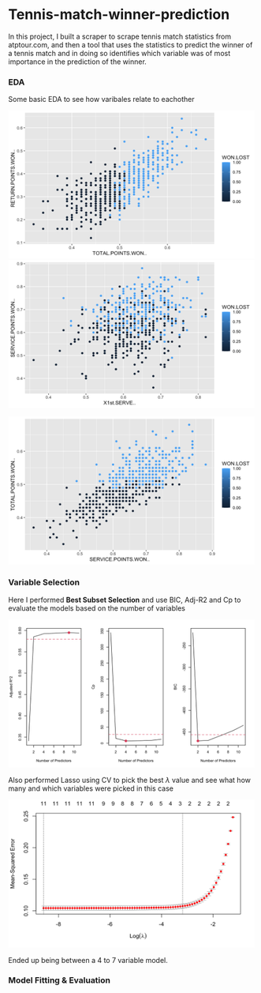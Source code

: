 # Tennis-match-winner-prediction

In this project, I built a scraper to scrape tennis match statistics from atptour.com, and then a tool that uses the statistics to predict the winner of a tennis match and in doing so identifies which variable was of most importance in the prediction of the winner.



### EDA

Some basic EDA to see how varibales relate to eachother

<p float="left">
  <img src="Images/retpts_vs_totpts.png" width="500" height="300" />
  <img src="Images/servepts_vs_1stserve.png" width="500" height="300" /> 
</p>

<img src="Images/totpts_vs_servepts.png" width="500" height="300"> 


### Variable Selection

Here I performed **Best Subset Selection** and use BIC, Adj-R2 and Cp to evaluate the models based on the number of variables

<img src="Images/BSS_scores.png" width="500" height="300" />

Also performed Lasso using CV to pick the best $\lambda$ value and see what how many and which variables were picked in this case

<img src="Images/Lasso_lambda.png" width="500" height="300" />

Ended up being between a 4 to 7 variable model.


### Model Fitting & Evaluation
